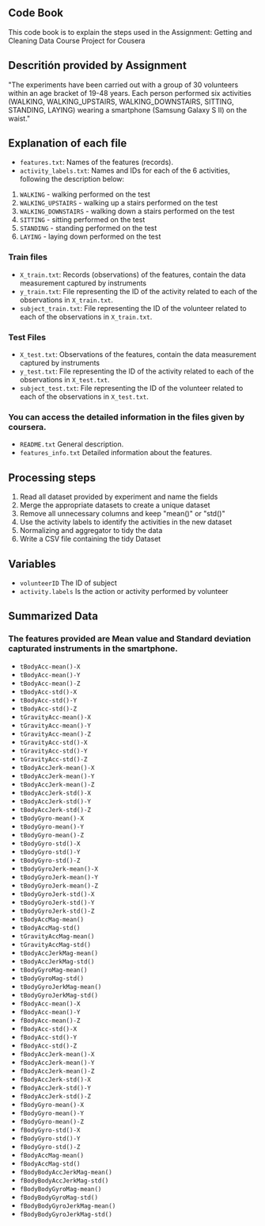 ## Code Book 

This code book is to explain the steps used in the Assignment: Getting and Cleaning Data Course Project for Cousera

## Descritión provided by Assignment

"The experiments have been carried out with a group of 30 volunteers within an age bracket of 19-48 years. 
Each person performed six activities (WALKING, WALKING_UPSTAIRS, WALKING_DOWNSTAIRS, SITTING, STANDING, LAYING) wearing a smartphone (Samsung Galaxy S II) on the waist."

## Explanation of each file

* `features.txt`: Names of the features (records).
* `activity_labels.txt`: Names and IDs for each of the 6 activities, following the description below:

1. `WALKING` - walking performed on the test
2. `WALKING_UPSTAIRS` - walking up a stairs performed on the test
3. `WALKING_DOWNSTAIRS` - walking down a stairs performed on the test
4. `SITTING` - sitting performed on the test
5. `STANDING` - standing performed on the test
6. `LAYING` - laying down performed on the test

### Train files


* `X_train.txt`: Records (observations) of the features, contain the data measurement captured by instruments
* `y_train.txt`: File representing the ID of the activity related to each of the observations in `X_train.txt`.
* `subject_train.txt`: File representing the ID of the volunteer related to each of the observations in `X_train.txt`.

### Test Files

* `X_test.txt`: Observations of the features, contain the data measurement captured by instruments
* `y_test.txt`: File representing the ID of the activity related to each of the observations in `X_test.txt`.
* `subject_test.txt`: File representing the ID of the volunteer related to each of the observations in `X_test.txt`.


### You can access the detailed information in the files given by coursera.
* `README.txt` General description. 
* `features_info.txt` Detailed information about the features.


## Processing steps

1. Read all dataset provided by experiment and name the fields
2. Merge the appropriate datasets to create a unique dataset 
3. Remove all unnecessary columns and keep "mean()" or "std()"
4. Use the activity labels to identify the activities in the new dataset
5. Normalizing and aggregator to tidy the data
6. Write a CSV file containing the tidy Dataset
## Variables

* `volunteerID`	The ID of subject
* `activity.labels` Is the action or activity performed by volunteer

## Summarized Data

### The features provided are Mean value and Standard deviation capturated instruments in the smartphone.

* `tBodyAcc-mean()-X`
* `tBodyAcc-mean()-Y`
* `tBodyAcc-mean()-Z`
* `tBodyAcc-std()-X`
* `tBodyAcc-std()-Y`
* `tBodyAcc-std()-Z`
* `tGravityAcc-mean()-X`
* `tGravityAcc-mean()-Y`
* `tGravityAcc-mean()-Z`
* `tGravityAcc-std()-X`
* `tGravityAcc-std()-Y`
* `tGravityAcc-std()-Z`
* `tBodyAccJerk-mean()-X`
* `tBodyAccJerk-mean()-Y`
* `tBodyAccJerk-mean()-Z`
* `tBodyAccJerk-std()-X`
* `tBodyAccJerk-std()-Y`
* `tBodyAccJerk-std()-Z`
* `tBodyGyro-mean()-X`
* `tBodyGyro-mean()-Y`
* `tBodyGyro-mean()-Z`
* `tBodyGyro-std()-X`
* `tBodyGyro-std()-Y`
* `tBodyGyro-std()-Z`
* `tBodyGyroJerk-mean()-X`
* `tBodyGyroJerk-mean()-Y`
* `tBodyGyroJerk-mean()-Z`
* `tBodyGyroJerk-std()-X `
* `tBodyGyroJerk-std()-Y `
* `tBodyGyroJerk-std()-Z `
* `tBodyAccMag-mean()    `
* `tBodyAccMag-std()     `
* `tGravityAccMag-mean() `
* `tGravityAccMag-std()  `
* `tBodyAccJerkMag-mean()`
* `tBodyAccJerkMag-std() `
* `tBodyGyroMag-mean()   `
* `tBodyGyroMag-std()    `
* `tBodyGyroJerkMag-mean()`
* `tBodyGyroJerkMag-std()`
* `fBodyAcc-mean()-X`
* `fBodyAcc-mean()-Y`
* `fBodyAcc-mean()-Z`
* `fBodyAcc-std()-X `
* `fBodyAcc-std()-Y `
* `fBodyAcc-std()-Z `
* `fBodyAccJerk-mean()-X`
* `fBodyAccJerk-mean()-Y`
* `fBodyAccJerk-mean()-Z`
* `fBodyAccJerk-std()-X `
* `fBodyAccJerk-std()-Y `
* `fBodyAccJerk-std()-Z `
* `fBodyGyro-mean()-X`
* `fBodyGyro-mean()-Y`
* `fBodyGyro-mean()-Z`
* `fBodyGyro-std()-X `
* `fBodyGyro-std()-Y `
* `fBodyGyro-std()-Z `
* `fBodyAccMag-mean()`
* `fBodyAccMag-std() `
* `fBodyBodyAccJerkMag-mean()`
* `fBodyBodyAccJerkMag-std()`
* `fBodyBodyGyroMag-mean()`
* `fBodyBodyGyroMag-std()`
* `fBodyBodyGyroJerkMag-mean()`
* `fBodyBodyGyroJerkMag-std()`